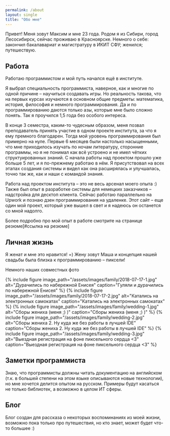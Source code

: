 ```yaml
---
permalink: /about
layout: single
title: "Обо мне"
---
```


Привет! Меня зовут Максим и мне 23 года. Родом я из Сибири, город Лесосибирск, 
сейчас проживаю в Красноярске. Немного о себе: закончил бакалавариат и магистратуру в ИКИТ СФУ; женился; путешествую. 

## Работа
Работаю программистом и мой путь начался ещё в институте.

Я выбрал специальность программиста, наверное, как и многие по одной причине – научиться создавать игры.
Но реальность такова, что на первых курсах изучаются в основном общие предметы: математика, история, философия 
и немного программирования. Да и по программированию даются только азы, которые мне было сложно понять. 
Так я проучился 1,5 года без особого интереса.

В конце 3 семестра, каким-то чудесным образом, меня позвал преподаватель принять участие в одном проекте института, 
за что я ему премного благодарен. Тогда мой уровень программирования был примерно на нуле. 
Первые 6 месяцев были настолько насыщенными, что мне приходилось изучать по ночам литературу, сторонние программы, но я 
не понимал как всё устроено и не имел чётких структуированных знаний. С начала работы над проектом прошло уже больше 5 лет, 
и я по-прежнему работаю в нём. Я присутствовал на всех этапах создания системы и видел как она расширялась и улучшалась, 
точно так же, как и наши с командой знания.

Работа над проектом института – это не весь арсенал моего опыта :) Также был опыт в разработке системы 
для немецких заказчиков – надстройка для десктоп клиента. 
Сейчас работаю параллельно на Upwork и познаю дзен программирования на удаленке. 
Этот сайт – еще один мой проект, который уже вышел в свет и я надеюсь он останется со мной надолго.

Более подробно про мой опыт в работе смотрите на странице резюме[#ссылка на резюме]

## Личная жизнь

Я женат и мне это нравится! =) Жену зовут Маша и концепция нашей свадьбы была близка к программированию – пиксели!

Немного наших совместных фото

{% include figure image_path="/assets/images/family/2018-07-17-1.jpg" alt="Дурачились по набережной Енисея" caption="Гуляли и дурачились по набережной Енисея" %}
{% include figure image_path="/assets/images/family/2018-07-17-2.jpg" alt="Катались на электронных самокатах" caption="Катались на электронных самокатах" %}
{% include figure image_path="/assets/images/family/wedding-1.jpg" alt="Сборы жениха (меня ;) )" caption="Сборы жениха (меня ;) )" %}
{% include figure image_path="/assets/images/family/wedding-2.jpg" alt="Сборы жениха 2. Ну куда же без работы в лучшей IDE" caption="Сборы жениха 2. Ну куда же без работы в лучшей IDE" %}
{% include figure image_path="/assets/images/family/wedding-3.jpg" alt="Выездная регистрация на фоне пиксельного сердца <3" caption="Выездная регистрация на фоне пиксельного сердца <3" %}

## Заметки программиста

Знаю, что программисты должны читать документацию на английском (т.к. в большей степени на этом языке описываются 
новые технологии), но мне хочется делится опытом на русском. Примеры будут касаться не только библиотек, 
а возможно в целом ИТ сферы.   

## Блог

Блог создан для рассказа о некоторых воспоминаниях из моей жизни, возможно пока только про путешествия, но кто знает, 
может будет что-то большее :)  